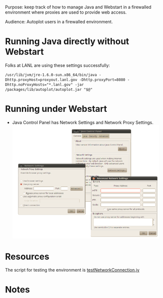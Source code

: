Purpose: keep track of how to manage Java and Webstart in a firewalled
environment where proxies are used to provide web access.

Audience: Autoplot users in a firewalled environment.

# Running Java directly without Webstart

Folks at LANL are using these settings successfully:

```
/usr/lib/jvm/jre-1.6.0-sun.x86_64/bin/java -Dhttp.proxyHost=proxyout.lanl.gov -Dhttp.proxyPort=8080 -Dhttp.noProxyHosts="*.lanl.gov" -jar /packages/lib/autoplot/autoplot.jar "$@"
```
# Running under Webstart

  - Java Control Panel has Network Settings and Network Proxy Settings.
    ![ProxySettings.png](ProxySettings.png "ProxySettings.png")

# Resources

The script for testing the environment is
[testNetworkConnection.jy](http://autoplot.org/data/tools/testNetworkConnection.jy)

# Notes

